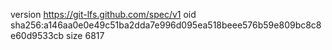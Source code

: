 version https://git-lfs.github.com/spec/v1
oid sha256:a146aa0e0e49c51ba2dda7e996d095ea518beee576b59e809bc8c8e60d9533cb
size 6817
